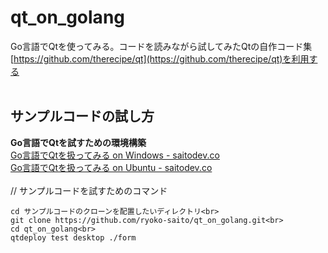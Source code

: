 # qt_on_golang
Go言語でQtを使ってみる。コードを読みながら試してみたQtの自作コード集<br>
[https://github.com/therecipe/qt](https://github.com/therecipe/qt)を利用する<br><br>
## サンプルコードの試し方<br>
**Go言語でQtを試すための環境構築**<br>
[Go言語でQtを扱ってみる on Windows - saitodev.co](https://saitodev.co/article/Go%E8%A8%80%E8%AA%9E%E3%81%A7Qt%E3%82%92%E6%89%B1%E3%81%A3%E3%81%A6%E3%81%BF%E3%82%8B_on_Windows)<br>
[Go言語でQtを扱ってみる on Ubuntu - saitodev.co](https://saitodev.co/article/Go%E8%A8%80%E8%AA%9E%E3%81%A7Qt%E3%82%92%E6%89%B1%E3%81%A3%E3%81%A6%E3%81%BF%E3%82%8B_on_Ubuntu)
<br><br>
// サンプルコードを試すためのコマンド<br>
```
cd サンプルコードのクローンを配置したいディレクトリ<br>
git clone https://github.com/ryoko-saito/qt_on_golang.git<br>
cd qt_on_golang<br>
qtdeploy test desktop ./form
```
